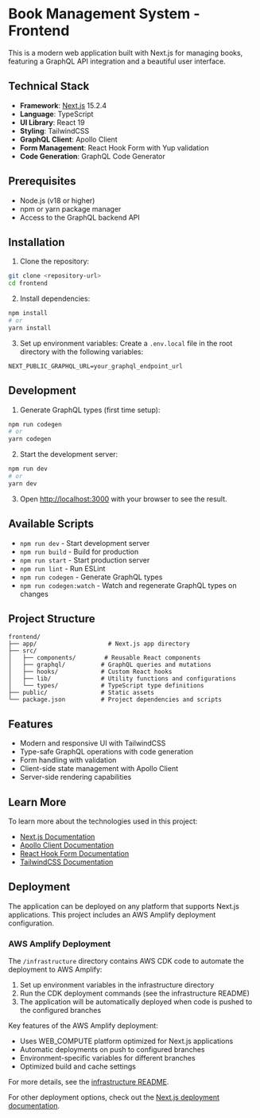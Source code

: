 # Book Management System - Frontend

This is a modern web application built with Next.js for managing books, featuring a GraphQL API integration and a beautiful user interface.

## Technical Stack

- **Framework**: [Next.js](https://nextjs.org) 15.2.4
- **Language**: TypeScript
- **UI Library**: React 19
- **Styling**: TailwindCSS
- **GraphQL Client**: Apollo Client
- **Form Management**: React Hook Form with Yup validation
- **Code Generation**: GraphQL Code Generator

## Prerequisites

- Node.js (v18 or higher)
- npm or yarn package manager
- Access to the GraphQL backend API

## Installation

1. Clone the repository:
```bash
git clone <repository-url>
cd frontend
```

2. Install dependencies:
```bash
npm install
# or
yarn install
```

3. Set up environment variables:
Create a `.env.local` file in the root directory with the following variables:
```env
NEXT_PUBLIC_GRAPHQL_URL=your_graphql_endpoint_url
```

## Development

1. Generate GraphQL types (first time setup):
```bash
npm run codegen
# or
yarn codegen
```

2. Start the development server:
```bash
npm run dev
# or
yarn dev
```

3. Open [http://localhost:3000](http://localhost:3000) with your browser to see the result.

## Available Scripts

- `npm run dev` - Start development server
- `npm run build` - Build for production
- `npm run start` - Start production server
- `npm run lint` - Run ESLint
- `npm run codegen` - Generate GraphQL types
- `npm run codegen:watch` - Watch and regenerate GraphQL types on changes

## Project Structure

```
frontend/
├── app/                    # Next.js app directory
├── src/
│   ├── components/        # Reusable React components
│   ├── graphql/          # GraphQL queries and mutations
│   ├── hooks/            # Custom React hooks
│   ├── lib/              # Utility functions and configurations
│   └── types/            # TypeScript type definitions
├── public/               # Static assets
└── package.json          # Project dependencies and scripts
```

## Features

- Modern and responsive UI with TailwindCSS
- Type-safe GraphQL operations with code generation
- Form handling with validation
- Client-side state management with Apollo Client
- Server-side rendering capabilities

## Learn More

To learn more about the technologies used in this project:

- [Next.js Documentation](https://nextjs.org/docs)
- [Apollo Client Documentation](https://www.apollographql.com/docs/react/)
- [React Hook Form Documentation](https://react-hook-form.com/)
- [TailwindCSS Documentation](https://tailwindcss.com/docs)

## Deployment

The application can be deployed on any platform that supports Next.js applications. This project includes an AWS Amplify deployment configuration.

### AWS Amplify Deployment

The `/infrastructure` directory contains AWS CDK code to automate the deployment to AWS Amplify:

1. Set up environment variables in the infrastructure directory
2. Run the CDK deployment commands (see the infrastructure README)
3. The application will be automatically deployed when code is pushed to the configured branches

Key features of the AWS Amplify deployment:
- Uses WEB_COMPUTE platform optimized for Next.js applications
- Automatic deployments on push to configured branches
- Environment-specific variables for different branches
- Optimized build and cache settings

For more details, see the [infrastructure README](./infrastructure/README.md).

For other deployment options, check out the [Next.js deployment documentation](https://nextjs.org/docs/app/building-your-application/deploying).
